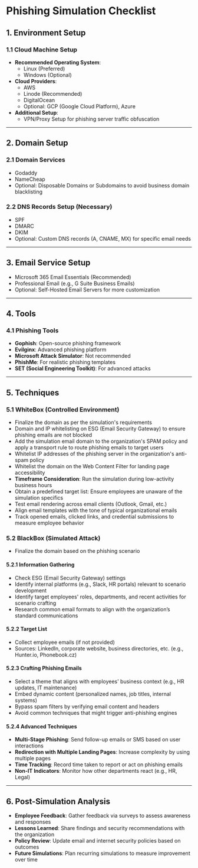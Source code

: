 # Phishing Simulation Checklist

## 1. Environment Setup

### 1.1 Cloud Machine Setup
- **Recommended Operating System**: 
  - Linux (Preferred)
  - Windows (Optional)
- **Cloud Providers**:
  - AWS
  - Linode (Recommended)
  - DigitalOcean
  - Optional: GCP (Google Cloud Platform), Azure
- **Additional Setup**:
  - VPN/Proxy Setup for phishing server traffic obfuscation

---

## 2. Domain Setup

### 2.1 Domain Services
- Godaddy
- NameCheap
- Optional: Disposable Domains or Subdomains to avoid business domain blacklisting

### 2.2 DNS Records Setup (Necessary)
- SPF
- DMARC
- DKIM
- Optional: Custom DNS records (A, CNAME, MX) for specific email needs

---

## 3. Email Service Setup
- Microsoft 365 Email Essentials (Recommended)
- Professional Email (e.g., G Suite Business Emails)
- Optional: Self-Hosted Email Servers for more customization

---

## 4. Tools

### 4.1 Phishing Tools
- **Gophish**: Open-source phishing framework
- **Evilginx**: Advanced phishing platform
- **Microsoft Attack Simulator**: Not recommended
- **PhishMe**: For realistic phishing templates
- **SET (Social Engineering Toolkit)**: For advanced attacks

---

## 5. Techniques

### 5.1 WhiteBox (Controlled Environment)
- Finalize the domain as per the simulation's requirements
- Domain and IP whitelisting on ESG (Email Security Gateway) to ensure phishing emails are not blocked
- Add the simulation email domain to the organization's SPAM policy and apply a transport rule to route phishing emails to target users
- Whitelist IP addresses of the phishing server in the organization's anti-spam policy
- Whitelist the domain on the Web Content Filter for landing page accessibility
- **Timeframe Consideration**: Run the simulation during low-activity business hours
- Obtain a predefined target list: Ensure employees are unaware of the simulation specifics
- Test email rendering across email clients (Outlook, Gmail, etc.)
- Align email templates with the tone of typical organizational emails
- Track opened emails, clicked links, and credential submissions to measure employee behavior

### 5.2 BlackBox (Simulated Attack)
- Finalize the domain based on the phishing scenario

#### 5.2.1 Information Gathering
- Check ESG (Email Security Gateway) settings
- Identify internal platforms (e.g., Slack, HR portals) relevant to scenario development
- Identify target employees' roles, departments, and recent activities for scenario crafting
- Research common email formats to align with the organization’s standard communications

#### 5.2.2 Target List
- Collect employee emails (if not provided)
- Sources: LinkedIn, corporate website, business directories, etc. (e.g., Hunter.io, Phonebook.cz)

#### 5.2.3 Crafting Phishing Emails
- Select a theme that aligns with employees' business context (e.g., HR updates, IT maintenance)
- Embed dynamic content (personalized names, job titles, internal systems)
- Bypass spam filters by verifying email content and headers
- Avoid common techniques that might trigger anti-phishing engines

#### 5.2.4 Advanced Techniques
- **Multi-Stage Phishing**: Send follow-up emails or SMS based on user interactions
- **Redirection with Multiple Landing Pages**: Increase complexity by using multiple pages
- **Time Tracking**: Record time taken to report or act on phishing emails
- **Non-IT Indicators**: Monitor how other departments react (e.g., HR, Legal)

---

## 6. Post-Simulation Analysis
- **Employee Feedback**: Gather feedback via surveys to assess awareness and responses
- **Lessons Learned**: Share findings and security recommendations with the organization
- **Policy Review**: Update email and internet security policies based on outcomes
- **Future Simulations**: Plan recurring simulations to measure improvement over time
